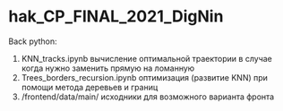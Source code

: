 # hak_CP_FINAL_2021_DigNin

Back python:

1. KNN_tracks.ipynb вычисление оптимальной траектории в случае когда нужно заменить прямую на ломанную
2. Trees_borders_recursion.ipynb оптимизация (развитие KNN) при помощи метода деревьев и границ
3. /frontend/data/main/ исходники для возможного варианта фронта
